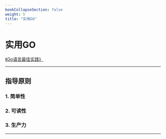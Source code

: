 ```yaml
---
bookCollapseSection: false
weight: 5
title: "实用GO"
---
```


# 实用GO

[《Go语言最佳实践》](https://dave.cheney.net/practical-go/presentations/qcon-china.html)

***

## 指导原则

### 1. 简单性

### 2. 可读性

### 3. 生产力

***


